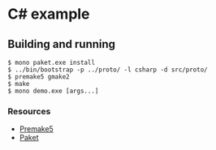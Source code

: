 # C# example

## Building and running

```shell
$ mono paket.exe install
$ ../bin/bootstrap -p ../proto/ -l csharp -d src/proto/
$ premake5 gmake2
$ make
$ mono demo.exe [args...]
```

### Resources

- [Premake5][2]
- [Paket][1]

[1]: https://fsprojects.github.io/Paket/
[2]: https://premake.github.io/
